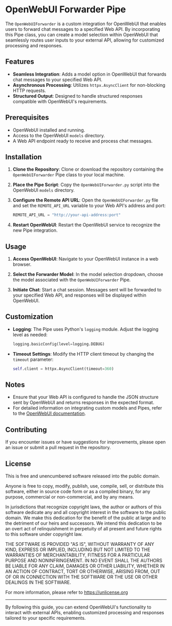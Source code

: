 # OpenWebUI Forwarder Pipe

The `OpenWebUIForwarder` is a custom integration for OpenWebUI that enables users to forward chat messages to a specified Web API. By incorporating this Pipe class, you can create a model selection within OpenWebUI that seamlessly routes user inputs to your external API, allowing for customized processing and responses.

## Features

- **Seamless Integration**: Adds a model option in OpenWebUI that forwards chat messages to your specified Web API.
- **Asynchronous Processing**: Utilizes `httpx.AsyncClient` for non-blocking HTTP requests.
- **Structured Output**: Designed to handle structured responses compatible with OpenWebUI's requirements.

## Prerequisites

- OpenWebUI installed and running.
- Access to the OpenWebUI `models` directory.
- A Web API endpoint ready to receive and process chat messages.

## Installation

1. **Clone the Repository**: Clone or download the repository containing the `OpenWebUIForwarder` Pipe class to your local machine.

2. **Place the Pipe Script**: Copy the `OpenWebUIForwarder.py` script into the OpenWebUI `models` directory.

3. **Configure the Remote API URL**: Open the `OpenWebUIForwarder.py` file and set the `REMOTE_API_URL` variable to your Web API's address and port:

   ```python
   REMOTE_API_URL = "http://your-api-address:port"
   ```

4. **Restart OpenWebUI**: Restart the OpenWebUI service to recognize the new Pipe integration.

## Usage

1. **Access OpenWebUI**: Navigate to your OpenWebUI instance in a web browser.

2. **Select the Forwarder Model**: In the model selection dropdown, choose the model associated with the `OpenWebUIForwarder` Pipe.

3. **Initiate Chat**: Start a chat session. Messages sent will be forwarded to your specified Web API, and responses will be displayed within OpenWebUI.

## Customization

- **Logging**: The Pipe uses Python's `logging` module. Adjust the logging level as needed:

  ```python
  logging.basicConfig(level=logging.DEBUG)
  ```

- **Timeout Settings**: Modify the HTTP client timeout by changing the `timeout` parameter:

  ```python
  self.client = httpx.AsyncClient(timeout=360)
  ```

## Notes

- Ensure that your Web API is configured to handle the JSON structure sent by OpenWebUI and returns responses in the expected format.
- For detailed information on integrating custom models and Pipes, refer to the [OpenWebUI documentation](https://docs.openwebui.com/features/workspace/models/).

## Contributing

If you encounter issues or have suggestions for improvements, please open an issue or submit a pull request in the repository.

## License

This is free and unencumbered software released into the public domain.

Anyone is free to copy, modify, publish, use, compile, sell, or
distribute this software, either in source code form or as a compiled
binary, for any purpose, commercial or non-commercial, and by any
means.

In jurisdictions that recognize copyright laws, the author or authors
of this software dedicate any and all copyright interest in the
software to the public domain. We make this dedication for the benefit
of the public at large and to the detriment of our heirs and
successors. We intend this dedication to be an overt act of
relinquishment in perpetuity of all present and future rights to this
software under copyright law.

THE SOFTWARE IS PROVIDED "AS IS", WITHOUT WARRANTY OF ANY KIND,
EXPRESS OR IMPLIED, INCLUDING BUT NOT LIMITED TO THE WARRANTIES OF
MERCHANTABILITY, FITNESS FOR A PARTICULAR PURPOSE AND NONINFRINGEMENT.
IN NO EVENT SHALL THE AUTHORS BE LIABLE FOR ANY CLAIM, DAMAGES OR
OTHER LIABILITY, WHETHER IN AN ACTION OF CONTRACT, TORT OR OTHERWISE,
ARISING FROM, OUT OF OR IN CONNECTION WITH THE SOFTWARE OR THE USE OR
OTHER DEALINGS IN THE SOFTWARE.

For more information, please refer to <https://unlicense.org>

---

By following this guide, you can extend OpenWebUI's functionality to interact with external APIs, enabling customized processing and responses tailored to your specific requirements.

